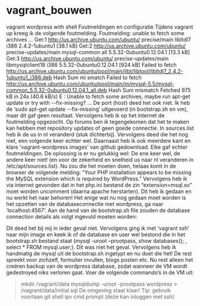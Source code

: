 vagrant_bouwen
==============

vagrant wordpress with shell
Foutmeldingen en configuratie
Tijdens vagrant up kreeg ik de volgende foutmelding.
Foutmelding: unable to fetch some archives
…
Get:1 http://us.archive.ubuntu.com/ubuntu/ precise/main libltdl7 i386 2.4.2-1ubuntu1 [38.1 kB]
Get:2 http://us.archive.ubuntu.com/ubuntu/ precise-updates/main mysql-common all 5.5.32-0ubuntu0.12.04.1 [13.3 kB]
Get:3 http://us.archive.ubuntu.com/ubuntu/ precise-updates/main libmysqlclient18 i386 5.5.32-0ubuntu0.12.04.1 [924 kB]
Failed to fetch http://us.archive.ubuntu.com/ubuntu/pool/main/libt/libtool/libltdl7_2.4.2-1ubuntu1_i386.deb  Hash Sum mi
smatch
Failed to fetch http://us.archive.ubuntu.com/ubuntu/pool/main/m/mysql-5.5/mysql-common_5.5.32-0ubuntu0.12.04.1_all.deb
Hash Sum mismatch
Fetched 975 kB in 24s (40.6 kB/s)
E
:
Unable to fetch some archives, maybe run apt-get update or try with --fix-missing?
…
De port (host) deed het ook niet.
Ik heb de ‘sudo apt-get update --fix-missing’ uitgevoerd (in bootstrap.sh en vm), maar dit gaf geen resultaat.
Vervolgens heb ik op het internet de foutmelding opgezocht. Op forums ben ik tegengekomen dat het te maken kan hebben met repository updates of geen goede connectie. In sources.list heb ik de us in nl veranderd (stuk dichterbij). Vervolgens deed die het nog niet, een volgende keer echter wel. Daarnaast heb ik ook meerdere kant en klare ‘vagrant-wordpress images’ van github gedownload. Elke gaf echter foutmeldingen. De oplossing is er nu gelukkig wel: De ene keer wel, de andere keer niet! (en voor de zekerheid en snelheid us naar nl veranderen in /etc/apt/sources.list).
Nu zou die het moeten doen, helaas komt in de browser de volgende melding: “Your PHP installation appears to be missing the MySQL extension which is required by WordPress.” Vervolgens heb ik via internet gevonden dat in het php.ini bestand de zin “extension=msql.so” moet worden uncomment (daarna apache herstarten). Dit heb ik gedaan en nu werkt het naar behoren!
Het enige wat nu nog gedaan moet worden is het opzetten van de databaseconnectie met wordpress, ga naar ‘localhost:4567’. Aan de hand van de bootstrap.sh file zouden de database connection details als volgt ingevuld moeten worden:
 
Dit deed het bij mij in ieder geval niet. Vervolgens ging ik met ‘vagrant ssh’ naar mijn image en keek ik of de database en user wel bestond die in het bootstrap.sh bestand staat (mysql -uroot –prootpass, show databases(); , select * FROM mysql.user;). Dit was niet het geval. Vervolgens heb ik handmatig de mysql uit de bootstrap.sh ingetypt en nu doet die het!
De rest spreekt voor zichzelf, formulier invullen, blogs posten etc. Nu rest alleen het creëren backup van de wordpress database, zodat wanneer de VM wordt gedestroyed niks verloren gaat. Voer de volgende commando’s in de VM uit:
> mkdir /vagrant/data
> mysqldump -uroot -prootpass wordpress > /vagrant/data/initial.sql
De omgeving staat klaar!
Tip: gebruik voortaan git shell ipv cmd prompt (deze kan inloggen met ssh)
